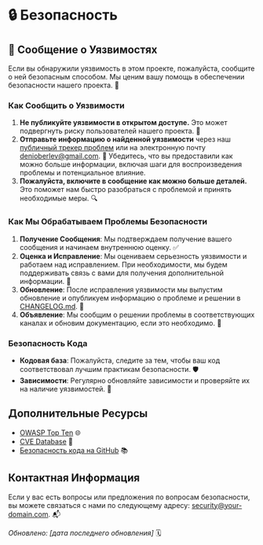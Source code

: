 # 🔒 Безопасность

## 🚨 Сообщение о Уязвимостях

Если вы обнаружили уязвимость в этом проекте, пожалуйста, сообщите о ней безопасным способом. Мы ценим вашу помощь в обеспечении безопасности нашего проекта. 🙏

### Как Сообщить о Уязвимости

1. **Не публикуйте уязвимости в открытом доступе.** Это может подвергнуть риску пользователей нашего проекта. 🚫
2. **Отправьте информацию о найденной уязвимости** через наш [публичный трекер проблем](https://github.com/your-org/your-repo/issues) или на электронную почту [denioberlev@gmail.com](mailto:denioberlev@gmail.com). 📧 Убедитесь, что вы предоставили как можно больше информации, включая шаги для воспроизведения проблемы и потенциальное влияние.
3. **Пожалуйста, включите в сообщение как можно больше деталей.** Это поможет нам быстро разобраться с проблемой и принять необходимые меры. 🔍

### Как Мы Обрабатываем Проблемы Безопасности

1. **Получение Сообщения**: Мы подтверждаем получение вашего сообщения и начинаем внутреннюю оценку. ✅
2. **Оценка и Исправление**: Мы оцениваем серьезность уязвимости и работаем над исправлением. При необходимости, мы будем поддерживать связь с вами для получения дополнительной информации. 🔧
3. **Обновление**: После исправления уязвимости мы выпустим обновление и опубликуем информацию о проблеме и решении в [CHANGELOG.md](CHANGELOG.md). 📝
4. **Объявление**: Мы сообщим о решении проблемы в соответствующих каналах и обновим документацию, если это необходимо. 📢

### Безопасность Кода

- **Кодовая база**: Пожалуйста, следите за тем, чтобы ваш код соответствовал лучшим практикам безопасности. 🛡️
- **Зависимости**: Регулярно обновляйте зависимости и проверяйте их на наличие уязвимостей. 🔄

## Дополнительные Ресурсы

- [OWASP Top Ten](https://owasp.org/www-project-top-ten/) 🌐
- [CVE Database](https://cve.mitre.org/cve/) 🌟
- [Безопасность кода на GitHub](https://docs.github.com/en/code-security/supply-chain-security) 📚

## Контактная Информация

Если у вас есть вопросы или предложения по вопросам безопасности, вы можете связаться с нами по следующему адресу: [security@your-domain.com](mailto:security@your-domain.com). 📬

_Обновлено: [дата последнего обновления]_ 🗓️
